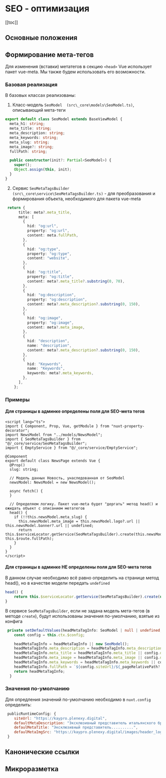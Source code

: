 # SEO - оптимизация

[[toc]]

## Основные положения

## Формирование мета-тегов

Для изменения (вставки) метатегов в секцию `<head>` Vue использует пакет vue-meta. Мы также будем использовать его возможности.

### Базовая реализация 

В базовых классах реализованы:

1. Класс-модель `SeoModel  (src\_core\models\SeoModel.ts)`, описывающий мета-теги
   
```ts
export default class SeoModel extends BaseViewModel {
  meta_h1: string;
  meta_title: string;
  meta_description: string;
  meta_keywords: string;
  meta_slug: string;
  meta_image?: string;
  fullPath: string;

  public constructor(init?: Partial<SeoModel>) {
    super();
    Object.assign(this, init);
  }
}
```

2. Сервис `SeoMetaTagsBuilder (src\_core\service\SeoMetaTagsBuilder.ts)` - для преобразования и формирования объекта, необходимого для пакета vue-meta

```ts
 return {
      title: meta?.meta_title,
      meta: [
        {
          hid: "og:url",
          property: "og:url",
          content: meta.fullPath,
        },
        {
          hid: "og:type",
          property: "og:type",
          content: "website",
        },
        {
          hid: "og:title",
          property: "og:title",
          content: meta?.meta_title?.substring(0, 70),
        },
        {
          hid: "og:description",
          property: "og:description",
          content: meta?.meta_description?.substring(0, 150),
        },
        {
          hid: "og:image",
          property: "og:image",
          content: meta?.meta_image,
        },
        {
          hid: "description",
          name: "description",
          content: meta?.meta_description?.substring(0, 150),
        },
        {
          hid: "Keywords",
          name: "Keywords",
          keywords: meta?.meta_keywords,
        },
      ],
    };
```

### Примеры

#### Для страницы в админке определены поля для SEO-мета тегов

```vue{13,19-24}
<script lang="ts">
import { Component, Prop, Vue, getModule } from "nuxt-property-decorator";
import NewsModel from "../models/NewsModel";
import { SeoMetaTagsBuilder } from "@/_core/service/SeoMetaTagsBuilder";
import { EmptyService } from "@/_core/service/EmptyService";

@Component
export default class NewsPage extends Vue {
  @Prop()
  slug: string;

  // Модель данных Новость, унаследованная от SeoModel 
  newsModel: NewsModel = new NewsModel();

  async fetch() {
  }
 
  // Определяем логику. Пакет vue-meta будет "дергать" метод head() и ожидать объект с описанием метатегов
  head() {
    if (!!this.newsModel.meta_slug) {
      this.newsModel.meta_image = this.newsModel.logo?.url || this.newsModel.banner?.url || undefined;
      return this.$serviceLocator.getService(SeoMetaTagsBuilder).create(this.newsModel, this.$route.fullPath);
    }
  }
}
</script>
```

#### Для страницы в админке НЕ определены поля для SEO-мета тегов

В данном случае необходимо всё равно определить на странице метод head(), но в качестве модели передать `undefined`

```ts
head() {
    return this.$serviceLocator.getService(SeoMetaTagsBuilder).create(undefined, this.$route.fullPath);
}
``` 


В сервисе `SeoMetaTagsBuilder`, если не задана модель мета-тегов (в методе `create`), будут использованы значения по-умолчанию, взятые из конфига

```ts
 private setDefaultValues(headMetaTagInfo: SeoModel | null | undefined, _pageRelativePath?: string): SeoModel {
    const config = this.ctx.$config;

    headMetaTagInfo = headMetaTagInfo || new SeoModel();
    headMetaTagInfo.meta_description = headMetaTagInfo.meta_description || config.defaultMetaDescription;
    headMetaTagInfo.meta_title = headMetaTagInfo.meta_title || config.defaulMetaTitle;
    headMetaTagInfo.meta_image = headMetaTagInfo.meta_image || config.defaulMetaImgSrc;
    headMetaTagInfo.meta_keywords = headMetaTagInfo.meta_keywords || config.defaultMetaDescription;
    headMetaTagInfo.fullPath = `${config.siteUrl}/${_pageRelativePath?.toLowerCase()}`;
    return headMetaTagInfo;
  }
```

### Значения по-умолчанию

Для опредления значений по-умолчанию необходимо в `nuxt.config` определить:

```js
 publicRuntimeConfig: {
    siteUrl: "https://kaypro.plenexy.digital",
    defaultMetaDescription: "Эксклюзивный представитель итальянского бренда .......",
    defaulMetaTitle: "Эксклюзивный представитель..........",
    defaulMetaImgSrc: "https://kaypro.plenexy.digital/images/header_logo.png",
 }
```


## Канонические ссылки


## Микроразметка